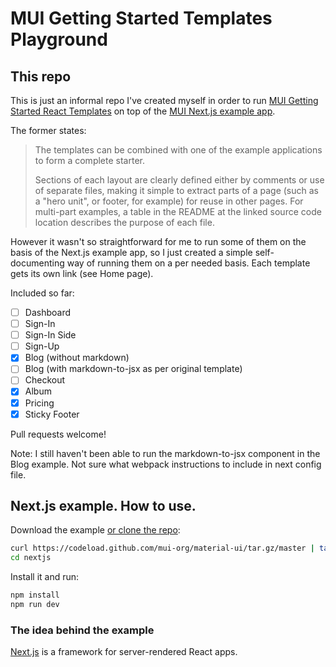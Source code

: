 # MUI Getting Started Templates Playground 

## This repo

This is just an informal repo I've created myself in order to run [MUI Getting Started React Templates](https://material-ui.com/getting-started/templates/) on top of the [MUI Next.js example app](https://github.com/mui-org/material-ui/tree/master/examples/nextjs#nextjs-example).

The former states:

> The templates can be combined with one of the example applications to form a complete starter. 
>
> Sections of each layout are clearly defined either by comments or use of separate files, making it simple to extract parts of a page (such as a "hero unit", or footer, for example) for reuse in other pages. For multi-part examples, a table in the README at the linked source code location describes the purpose of each file.

However it wasn't so straightforward for me to run some of them on the basis of the Next.js example app, so I just created a simple self-documenting way of running them on a per needed basis. Each template gets its own link (see Home page).

Included so far:

- [ ] Dashboard
- [ ] Sign-In
- [ ] Sign-In Side
- [ ] Sign-Up
- [x] Blog (without markdown)
- [ ] Blog (with markdown-to-jsx as per original template)
- [ ] Checkout
- [x] Album
- [x] Pricing
- [x] Sticky Footer

Pull requests welcome!

Note: I still haven't been able to run the markdown-to-jsx component in the Blog example. Not sure what webpack instructions to include in next config file.

## Next.js example. How to use.

Download the example [or clone the repo](https://github.com/mui-org/material-ui):

```sh
curl https://codeload.github.com/mui-org/material-ui/tar.gz/master | tar -xz --strip=2  material-ui-master/examples/nextjs
cd nextjs
```

Install it and run:

```sh
npm install
npm run dev
```

### The idea behind the example

[Next.js](https://github.com/zeit/next.js) is a framework for server-rendered React apps.

